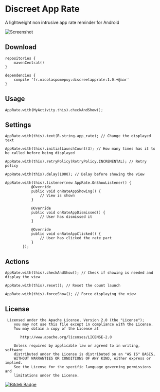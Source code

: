 Discreet App Rate
============

A lightweight non intrusive app rate reminder for Android

![Screenshot][1]

## Download

```
repositories {
    mavenCentral()
}

dependencies {
    compile 'fr.nicolaspomepuy:discreetapprate:1.0.+@aar'
}
```

## Usage

```
AppRate.with(MyActivity.this).checkAndShow();
```

## Settings

```
AppRate.with(this).text(R.string.app_rate); // Change the displayed text
```

```
AppRate.with(this).initialLaunchCount(3); // How many times has it to be called before being displayed
```

```
AppRate.with(this).retryPolicy(RetryPolicy.INCREMENTAL); // Retry policy
```

```
AppRate.with(this).delay(1000); // Delay before showing the view
```

```
AppRate.with(this).listener(new AppRate.OnShowListener() {
            @Override
            public void onRateAppShowing() {
                // View is shown
            }

            @Override
            public void onRateAppDismissed() {
                // User has dismissed it
            }

            @Override
            public void onRateAppClicked() {
                // User has clicked the rate part
            }
        });
```

## Actions

```
AppRate.with(this).checkAndShow(); // Check if showing is needed and display the view
```

```
AppRate.with(this).reset(); // Reset the count launch
```

```
AppRate.with(this).forceShow(); // Force displaying the view
```

## License

```
 Licensed under the Apache License, Version 2.0 (the "License");
    you may not use this file except in compliance with the License.
    You may obtain a copy of the License at

       http://www.apache.org/licenses/LICENSE-2.0

    Unless required by applicable law or agreed to in writing, software
    distributed under the License is distributed on an "AS IS" BASIS,
    WITHOUT WARRANTIES OR CONDITIONS OF ANY KIND, either express or implied.
    See the License for the specific language governing permissions and
    limitations under the License.
```

[![Bitdeli Badge](https://d2weczhvl823v0.cloudfront.net/PomepuyN/discreet-app-rater/trend.png)](https://bitdeli.com/free "Bitdeli Badge")

[1]: http://nicolaspomepuy.fr/wp-content/uploads/2014/03/screenshot.png